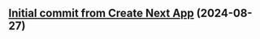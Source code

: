 ## [Initial commit from Create Next App](https://github.com/Rams-123/luAdmin/commit/02620b7b71b498b7658ec48cd9fa4cb4fff1e3f5) (2024-08-27)

